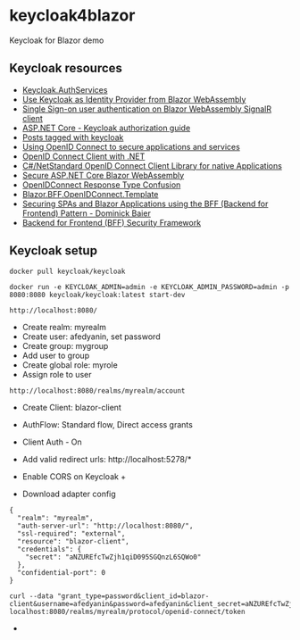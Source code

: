 # keycloak4blazor

Keycloak for Blazor demo

## Keycloak resources

- [Keycloak.AuthServices](https://github.com/NikiforovAll/keycloak-authorization-services-dotnet)
- [Use Keycloak as Identity Provider from Blazor WebAssembly](https://nikiforovall.github.io/blazor/dotnet/2022/12/08/dotnet-keycloak-blazorwasm-auth.html)
- [Single Sign-on user authentication on Blazor WebAssembly SignalR client](https://scientificprogrammer.net/2022/08/12/single-sign-on-user-authentication-on-blazor-webassembly-signalr-client/)
- [ASP.NET Core - Keycloak authorization guide](https://github.com/tuxiem/AspNetCore-keycloak/tree/master)
- [Posts tagged with keycloak](https://nikiforovall.github.io/tags.html#keycloak-ref)
- [Using OpenID Connect to secure applications and services](https://www.keycloak.org/docs/latest/securing_apps/#_oidc)
- [OpenID Connect Client with .NET](https://curity.io/resources/learn/dotnet-openid-connect-website/)
- [C#/NetStandard OpenID Connect Client Library for native Applications](https://github.com/IdentityModel/IdentityModel.OidcClient)
- [Secure ASP.NET Core Blazor WebAssembly](https://learn.microsoft.com/en-us/aspnet/core/blazor/security/webassembly/?view=aspnetcore-7.0)
- [OpenIDConnect Response Type Confusion](https://stackoverflow.com/questions/29275477/openidconnect-response-type-confusion)
- [Blazor.BFF.OpenIDConnect.Template](https://github.com/damienbod/Blazor.BFF.OpenIDConnect.Template)
- [Securing SPAs and Blazor Applications using the BFF (Backend for Frontend) Pattern - Dominick Baier](https://www.youtube.com/watch?v=hWJuX-8Ur2k)
- [Backend for Frontend (BFF) Security Framework](https://duendesoftware.com/products/bff)

## Keycloak setup

```
docker pull keycloak/keycloak

docker run -e KEYCLOAK_ADMIN=admin -e KEYCLOAK_ADMIN_PASSWORD=admin -p 8080:8080 keycloak/keycloak:latest start-dev

http://localhost:8080/

```


- Create realm: myrealm
- Create user:  afedyanin, set password
- Create group: mygroup 
- Add user to group
- Create global role: myrole
- Assign role to user

```
http://localhost:8080/realms/myrealm/account
```

- Create Client: blazor-client
- AuthFlow: Standard flow, Direct access grants
- Client Auth - On

- Add valid redirect urls: http://localhost:5278/*
- Enable CORS on Keycloak +
- Download adapter config

```
{
  "realm": "myrealm",
  "auth-server-url": "http://localhost:8080/",
  "ssl-required": "external",
  "resource": "blazor-client",
  "credentials": {
    "secret": "aNZUREfcTwZjh1qiD095SGQnzL6SQWo0"
  },
  "confidential-port": 0
}
```

```
curl --data "grant_type=password&client_id=blazor-client&username=afedyanin&password=afedyanin&client_secret=aNZUREfcTwZjh1qiD095SGQnzL6SQWo0" localhost:8080/realms/myrealm/protocol/openid-connect/token
```

- 

